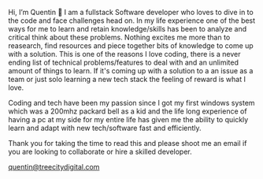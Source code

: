 Hi, I’m Quentin 👋 
  I am a fullstack Software developer who loves to dive in to the code and face challenges head on. In my life experience one of the best ways for me to learn and retain knowledge/skills has been to analyze and critical think about these problems. Nothing excites me more than to reasearch, find resources and piece together bits of knowledge to come up with a solution. This is one of the reasons I love coding, there is a never ending list of technical problems/features to deal with and an unlimited amount of things to learn. If it's coming up with a solution to a an issue as a team or just solo learning a new tech stack the feeling of reward is what I love. 
  
  Coding and tech have been my passion since I got my first windows system which was a 200mhz packard bell as a kid and the life long experience of having a pc at my side for my entire life has given me the ability to quickly learn and adapt with new tech/software fast and efficiently.
  
Thank you for taking the time to read this and please shoot me an email if you are looking to collaborate or hire a skilled developer.
  
quentin@treecitydigital.com
  
<!---
/@Q-Mick is a ✨ special ✨ repository because its `README.md` (this file) appears on your GitHub profile.
You can click the Preview link to take a look at your changes.
--->
